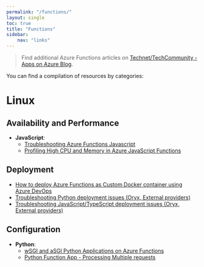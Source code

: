```yaml
---
permalink: "/functions/"
layout: single
toc: true
title: "Functions"
sidebar: 
    nav: "links"
---
```


> Find additional Azure Functions articles on [Technet/TechCommunity - Apps on Azure Blog](https://techcommunity.microsoft.com/t5/apps-on-azure-blog/bg-p/AppsonAzureBlog/label-name/Azure%20Functions).

You can find a compilation of resources by categories:

# Linux
## Availability and Performance
- **JavaScript**:
    - [Troubleshooting Azure Functions Javascript](https://azureossd.github.io/2023/03/13/troubleshooting-javascript-functions-javascript/index.html)
    - [Profiling High CPU and Memory in Azure JavaScript Functions](https://azureossd.github.io/2021/12/14/Profiling-High-CPU-and-Memory-in-Azure-JavaScript-Functions/index.html)

## Deployment
- [How to deploy Azure Functions as Custom Docker container using Azure DevOps](https://azureossd.github.io/2023/03/20/how-to-deploy-azure-functions-as-custom-container-using-azure-devops/index.html)
- [Troubleshooting Python deployment issues (Oryx, External providers)](https://azureossd.github.io/2023/04/17/troubleshooting-python-deployments-on-appservice-linux/index.html)
- [Troubleshooting JavaScript/TypeScript deployment issues (Oryx, External providers)](https://azureossd.github.io/2023/02/09/troubleshooting-nodejs-deployments-on-appservice-linux/index.html)

## Configuration
- **Python**:
    - [wSGI and aSGI Python Applications on Azure Functions](https://azureossd.github.io/2022/06/20/wSGI-and-aSGI-Python-Applications-on-Azure-Functions/index.html)
    - [Python Function App - Processing Multiple requests](https://azureossd.github.io/2021/03/11/Python-Function-App-Processing-Multiple-Requests/index.html)